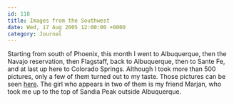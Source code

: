 ```yaml
---
id: 118
title: Images from the Southwest
date: Wed, 17 Aug 2005 12:00:00 +0000
category: Journal
---
```


Starting from south of Phoenix, this month I went to Albuquerque, then
the Navajo reservation, then Flagstaff, back to Albuquerque, then to
Sante Fe, and at last up here to Colorado Springs.  Although I took more
than 500 pictures, only a few of them turned out to my taste.  Those
pictures can be seen [here](gallery/New%20Mexico/index.html).  The girl who appears in two of them is my
friend Marjan, who took me up to the top of Sandia Peak outside
Albuquerque.


